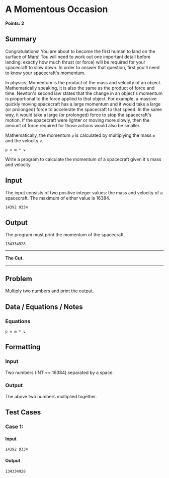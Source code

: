 # A Momentous Occasion

**Points: 2**

## Summary
Congratulations! You are about to become the first human to land on the surface of Mars! Tou will need to work out one important detail before landing: exactly how much thrust (or force) will be required for your spacecraft to slow down. In order to answer that question, first you'll need to know your spacecraft's momentum.

In physics, Momentum is the product of the mass and velocity of an object. Mathematically speaking, it is also the same as the product of force and time. Newton's second law states that the change in an object's momentum is proportional to the force applied to that object. For example, a massive quickly moving spacecraft has a large momentum and it would take a large (or prolonged) force to accelerate the spacecraft to that speed. In the same way, it would take a large (or prolonged) force to stop the spacecraft's motion. If the spacecraft were lighter or moving more slowly, then the amount of force required for those actions would also be smaller.

Mathematically, the momentum `p` is calculated by multiplying the mass `m` and the velocity `v`.

```
p = m * v
```

Write a program to calculate the momentum of a spacecraft given it's mass and velocity.

## Input
The input consists of two positive integer values: the mass and velocity of a spacecraft. The maximum of either value is 16384.  
```
14392 9334
```

## Output
The program must print the momentum of the spacecraft.  
```
134334928
```


---  

**The Cut.**  

---

## Problem
Multiply two numbers and print the output.

## Data / Equations / Notes
### Equations
```
p = m * v
```

## Formatting
### Input
Two numbers (INT <= 16384) separated by a space.
### Output
The above two numbers multiplied together.

## Test Cases

### Case 1:
#### Input
```
14392 9334
```
#### Output
```
134334928
```
